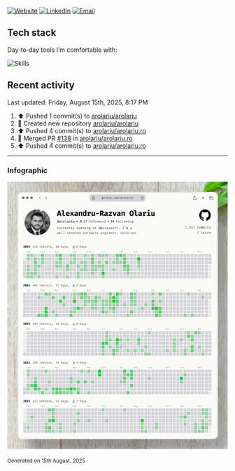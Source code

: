 [![Website](https://img.shields.io/badge/website-arolariu.ro-0ea5e9?style=for-the-badge&logo=google-chrome&logoColor=white)](https://arolariu.ro)
[![LinkedIn](https://img.shields.io/badge/linkedin-arolariu-0a66c2?style=for-the-badge&logo=linkedin&logoColor=white)](https://www.linkedin.com/in/olariu-alexandru/)
[![Email](https://img.shields.io/badge/email-admin%40arolariu.ro-ef4444?style=for-the-badge&logo=gmail&logoColor=white)](mailto:admin@arolariu.ro)

## Tech stack

Day‑to‑day tools I’m comfortable with:

![Skills](https://skillicons.dev/icons?i=cs,dotnet,ts,react,nextjs,azure,git,githubactions,docker,kubernetes,postgres,redis,prometheus,grafana,powershell,graphql,reactivex,rust,svelte,tailwind,visualstudio,vscode,wasm,rabbitmq&perline=6)

## Recent activity

<!--RECENT_ACTIVITY:last_update-->
Last updated: Friday, August 15th, 2025, 8:17 PM
<!--RECENT_ACTIVITY:last_update_end-->

<!--RECENT_ACTIVITY:start-->
1. ⬆️ Pushed 1 commit(s) to [arolariu/arolariu](https://github.com/arolariu/arolariu)<br>
2. 📔 Created new repository [arolariu/arolariu](https://github.com/arolariu/arolariu)<br>
3. ⬆️ Pushed 4 commit(s) to [arolariu/arolariu.ro](https://github.com/arolariu/arolariu.ro)<br>
4. 🎉 Merged PR [#138](https://github.com/arolariu/arolariu.ro/pull/138) in [arolariu/arolariu.ro](https://github.com/arolariu/arolariu.ro)<br>
5. ⬆️ Pushed 4 commit(s) to [arolariu/arolariu.ro](https://github.com/arolariu/arolariu.ro)<br>
<!--RECENT_ACTIVITY:end-->

---

### Infographic

![GitHub contributions infographic](assets/github-contributions-infographic.webp)

<small> Generated on 15th August, 2025</small>
